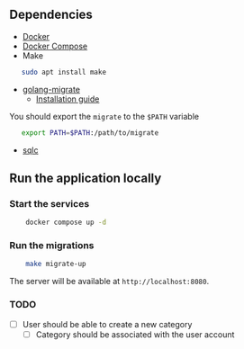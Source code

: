 ## Dependencies

- [Docker](https://www.digitalocean.com/community/tutorials/how-to-install-and-use-docker-on-ubuntu-22-04)
- [Docker Compose](https://www.digitalocean.com/community/tutorials/how-to-install-and-use-docker-compose-on-ubuntu-22-04)
- Make

```bash
   sudo apt install make
```

- [golang-migrate](https://github.com/golang-migrate/migrate)
  - [Installation guide](https://github.com/golang-migrate/migrate/tree/master/cmd/migrate)

You should export the `migrate` to the `$PATH` variable

```bash
   export PATH=$PATH:/path/to/migrate
```

- [sqlc](https://sqlc.dev/)

## Run the application locally

### Start the services 

```bash
    docker compose up -d
```

### Run the migrations

```bash
    make migrate-up
```

The server will be available at `http://localhost:8080`.

### TODO 

- [ ] User should be able to create a new category
    - [ ] Category should be associated with the user account
